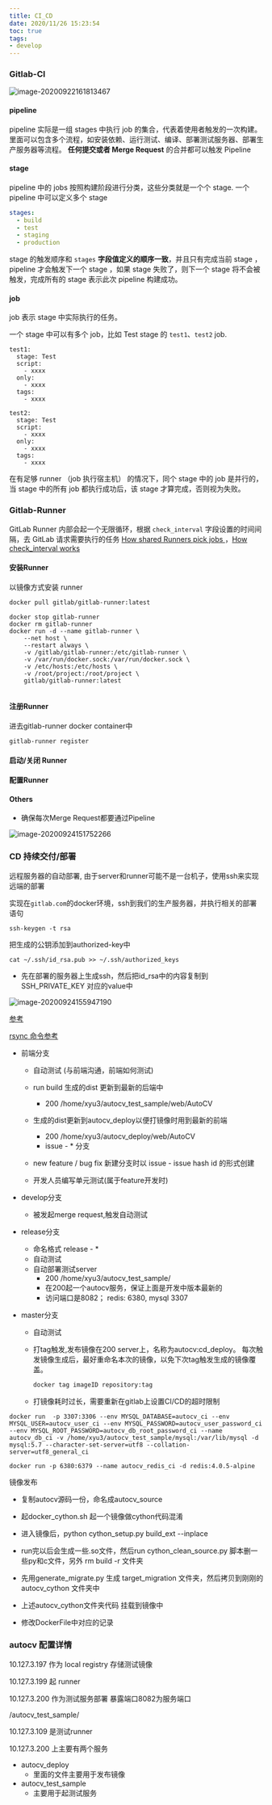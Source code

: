 ```yaml
---
title: CI_CD
date: 2020/11/26 15:23:54
toc: true
tags:
- develop
---
```



### Gitlab-CI



![image-20200922161813467](CI_CD/image-20200922161813467.png)



#### pipeline

pipeline 实际是一组 stages 中执行 job 的集合，代表着使用者触发的一次构建。里面可以包含多个流程，如安装依赖、运行测试、编译、部署测试服务器、部署生产服务器等流程。 **任何提交或者 Merge Request** 的合并都可以触发 Pipeline

#### stage

pipeline 中的 jobs 按照构建阶段进行分类，这些分类就是一个个 stage. 一个 pipeline 中可以定义多个 stage 

```yaml
stages:
  - build
  - test
  - staging
  - production
```

stage 的触发顺序和 `stages` **字段值定义的顺序一致**，并且只有完成当前 stage ， pipeline 才会触发下一个 stage ，如果 stage 失败了，则下一个 stage 将不会被触发，完成所有的 stage 表示此次 pipeline 构建成功。

#### job

job 表示 stage 中实际执行的任务。

一个 stage 中可以有多个 job，比如 Test stage 的 `test1`、`test2` job.

```ymal
test1:
  stage: Test
  script: 
    - xxxx
  only:
    - xxxx
  tags:
    - xxxx
    
test2:
  stage: Test
  script: 
    - xxxx
  only:
    - xxxx
  tags:
    - xxxx
```

在有足够 runner （job 执行宿主机） 的情况下，同个 stage 中的 job 是并行的，当 stage 中的所有 job 都执行成功后，该 stage 才算完成，否则视为失败。



### Gitlab-Runner

GitLab Runner 内部会起一个无限循环，根据 `check_interval` 字段设置的时间间隔，去 GitLab 请求需要执行的任务  [How shared Runners pick jobs ](https://docs.gitlab.com/ce/ci/runners/#how-shared-runners-pick-jobs)，[How check_interval works](https://gitlab.com/gitlab-org/gitlab-runner/blob/master/docs/configuration/advanced-configuration.md#how-check_interval-works)



#### 安装Runner

以镜像方式安装 runner

```bash
docker pull gitlab/gitlab-runner:latest
```

```
docker stop gitlab-runner
docker rm gitlab-runner
docker run -d --name gitlab-runner \
    --net host \
    --restart always \
    -v /gitlab/gitlab-runner:/etc/gitlab-runner \
    -v /var/run/docker.sock:/var/run/docker.sock \
    -v /etc/hosts:/etc/hosts \
    -v /root/project:/root/project \
    gitlab/gitlab-runner:latest


```



#### 注册Runner

进去gitlab-runner docker container中

```
gitlab-runner register
```





#### 启动/关闭 Runner



#### 配置Runner









#### Others

* 确保每次Merge Request都要通过Pipeline

![image-20200924151752266](CI_CD/image-20200924151752266.png)



### CD 持续交付/部署

远程服务器的自动部署, 由于server和runner可能不是一台机子，使用ssh来实现远端的部署

实现在`gitlab.com`的docker环境，ssh到我们的生产服务器，并执行相关的部署语句

```
ssh-keygen -t rsa
```

把生成的公钥添加到authorized-key中

```
cat ~/.ssh/id_rsa.pub >> ~/.ssh/authorized_keys
```

* 先在部署的服务器上生成ssh，然后把id_rsa中的内容复制到 SSH_PRIVATE_KEY 对应的value中

![image-20200924155947190](CI_CD/image-20200924155947190.png)

[参考](http://zacksleo.top/2017/04/14/GitLabCI%E9%80%9A%E8%BF%87ssh%E8%BF%9B%E8%A1%8C%E8%87%AA%E5%8A%A8%E9%83%A8%E7%BD%B2/index.html)



[rsync 命令参考](http://einverne.github.io/post/2017/07/rsync-introduction.html)





* 前端分支 

  * 自动测试 (与前端沟通，前端如何测试)
  * run  build 生成的dist 更新到最新的后端中
    * 200  /home/xyu3/autocv_test_sample/web/AutoCV
  * 生成的dist更新到autocv_deploy以便打镜像时用到最新的前端
    * 200  /home/xyu3/autocv_deploy/web/AutoCV  
    * issue - * 分支

  * new feature / bug fix 新建分支时以 issue - issue hash id 的形式创建
  * 开发人员编写单元测试(属于feature开发时)

* develop分支

  * 被发起merge request,触发自动测试

* release分支

  * 命名格式 release - *
  * 自动测试 
  * 自动部署测试server 
    * 200  /home/xyu3/autocv_test_sample/
    * 在200起一个autocv服务，保证上面是开发中版本最新的
    * 访问端口是8082； redis: 6380, mysql 3307

* master分支

  * 自动测试

  * 打tag触发,发布镜像在200 server上，名称为autocv:cd_deploy。 每次触发镜像生成后，最好重命名本次的镜像，以免下次tag触发生成的镜像覆盖。

    ```bash
    docker tag imageID repository:tag
    ```

  * 打镜像耗时过长，需要重新在gitlab上设置CI/CD的超时限制





```
docker run  -p 3307:3306 --env MYSQL_DATABASE=autocv_ci --env MYSQL_USER=autocv_user_ci --env MYSQL_PASSWORD=autocv_user_password_ci --env MYSQL_ROOT_PASSWORD=autocv_db_root_password_ci --name autocv_db_ci -v /home/xyu3/autocv_test_sample/mysql:/var/lib/mysql -d mysql:5.7 --character-set-server=utf8 --collation-server=utf8_general_ci
```

```
docker run -p 6380:6379 --name autocv_redis_ci -d redis:4.0.5-alpine
```



镜像发布



* 复制autocv源码一份，命名成autocv_source

* 起docker_cython.sh  起一个镜像做cython代码混淆

* 进入镜像后，python cython_setup.py build_ext --inplace

* run完以后会生成一些.so文件，然后run cython_clean_source.py 脚本删一些py和c文件，另外 rm build -r 文件夹

* 先用generate_migrate.py 生成 target_migration 文件夹，然后拷贝到刚刚的autocv_cython 文件夹中

* 上述autocv_cython文件夹代码 挂载到镜像中

* 修改DockerFile中对应的记录





### autocv 配置详情

10.127.3.197 作为 local registry 存储测试镜像

10.127.3.199 起 runner 

10.127.3.200 作为测试服务部署 暴露端口8082为服务端口

/autocv_test_sample/

10.127.3.109 是测试runner



10.127.3.200 上主要有两个服务

* autocv_deploy
  * 里面的文件主要用于发布镜像
* autocv_test_sample
  * 主要用于起测试服务





